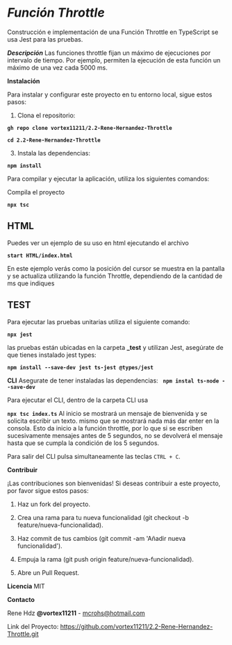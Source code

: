 # ***Función Throttle***

Construcción e implementación de una Función Throttle en TypeScript
se usa Jest para las pruebas.

***Descripción***
Las funciones throttle fijan un máximo de ejecuciones por intervalo de tiempo. Por ejemplo, permiten la ejecución de esta función un máximo de una vez cada 5000 ms.


**Instalación**

Para instalar y configurar este proyecto en tu entorno local, sigue estos pasos:

1.	Clona el repositorio:
   
**```gh repo clone vortex11211/2.2-Rene-Hernandez-Throttle```**

**```cd 2.2-Rene-Hernandez-Throttle```**

3.	Instala las dependencias:

  **```npm install```**
  
Para compilar y ejecutar la aplicación, utiliza los siguientes comandos:

Compila el proyecto

**```npx tsc```**

## HTML
Puedes ver un ejemplo de su uso en html ejecutando el archivo

**```start HTML/index.html```**

En este ejemplo verás como la posición del cursor se muestra en la pantalla y se actualiza utilizando la función Throttle, dependiendo de la cantidad de ms que indiques

## TEST

Para ejecutar las pruebas unitarias utiliza el siguiente comando:

**```npx jest```**

las pruebas están ubicadas en la carpeta **_test** y utilizan Jest,
asegúrate de que tienes instalado jest types: 

**```npm install --save-dev jest ts-jest @types/jest```**


**CLI**
Asegurate de tener instaladas las dependencias:
**``` npm instal ts-node --save-dev```**

Para ejecutar el CLI, dentro de la carpeta CLI usa

**```npx tsc index.ts```**
Al inicio se mostrará un mensaje de bienvenida y se solicita escribir un texto. mismo que se mostrará nada más dar enter en la consola.
Esto da inicio a la función throttle, por lo que si se escriben sucesivamente mensajes antes de 5 segundos, no se devolverá el mensaje hasta que se cumpla la condición de los 5 segundos.

Para salir del CLI pulsa simultaneamente las teclas ```CTRL + C```.

**Contribuir**

¡Las contribuciones son bienvenidas! Si deseas contribuir a este proyecto, por favor sigue estos pasos:

1.	Haz un fork del proyecto.
   
2.	Crea una rama para tu nueva funcionalidad (git checkout -b feature/nueva-funcionalidad).
   
3.	Haz commit de tus cambios (git commit -am 'Añadir nueva funcionalidad').
   
4.	Empuja la rama (git push origin feature/nueva-funcionalidad).
   
5.	Abre un Pull Request.

    
**Licencia**
MIT 

**Contacto**

Rene Hdz **@vortex11211** - mcrohs@hotmail.com

Link del Proyecto: https://github.com/vortex11211/2.2-Rene-Hernandez-Throttle.git